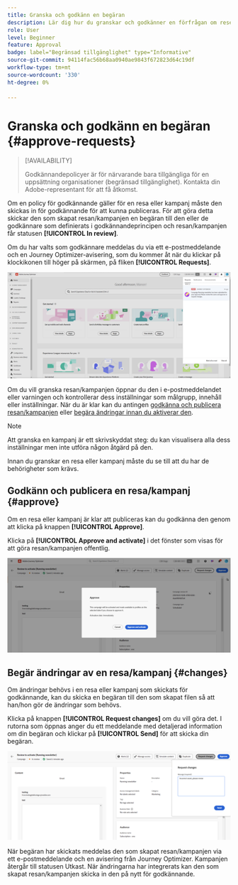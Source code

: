 ```yaml
---
title: Granska och godkänn en begäran
description: Lär dig hur du granskar och godkänner en förfrågan om rese- och kampanjpublicering.
role: User
level: Beginner
feature: Approval
badge: label="Begränsad tillgänglighet" type="Informative"
source-git-commit: 94114fac56b68aa0940ae9843f672823d64c19df
workflow-type: tm+mt
source-wordcount: '330'
ht-degree: 0%

---
```



# Granska och godkänn en begäran {#approve-requests}

>[!AVAILABILITY]
>
> Godkännandepolicyer är för närvarande bara tillgängliga för en uppsättning organisationer (begränsad tillgänglighet). Kontakta din Adobe-representant för att få åtkomst.

Om en policy för godkännande gäller för en resa eller kampanj måste den skickas in för godkännande för att kunna publiceras. För att göra detta skickar den som skapat resan/kampanjen en begäran till den eller de godkännare som definierats i godkännandeprincipen och resan/kampanjen får statusen **[!UICONTROL In review]**.

Om du har valts som godkännare meddelas du via ett e-postmeddelande och en Journey Optimizer-avisering, som du kommer åt när du klickar på klockikonen till höger på skärmen, på fliken **[!UICONTROL Requests]**.

![](assets/request-notification.png)

Om du vill granska resan/kampanjen öppnar du den i e-postmeddelandet eller varningen och kontrollerar dess inställningar som målgrupp, innehåll eller inställningar.
När du är klar kan du antingen [godkänna och publicera resan/kampanjen](#approve) eller [begära ändringar innan du aktiverar den](#changes).

>[!NOTE]
>
>Att granska en kampanj är ett skrivskyddat steg: du kan visualisera alla dess inställningar men inte utföra någon åtgärd på den.
>
>Innan du granskar en resa eller kampanj måste du se till att du har de behörigheter som krävs.

## Godkänn och publicera en resa/kampanj {#approve}

Om en resa eller kampanj är klar att publiceras kan du godkänna den genom att klicka på knappen **[!UICONTROL Approve]**.

Klicka på **[!UICONTROL Approve and activate]** i det fönster som visas för att göra resan/kampanjen offentlig.

![](assets/approve-request.png)

## Begär ändringar av en resa/kampanj {#changes}

Om ändringar behövs i en resa eller kampanj som skickats för godkännande, kan du skicka en begäran till den som skapat filen så att han/hon gör de ändringar som behövs.

Klicka på knappen **[!UICONTROL Request changes]** om du vill göra det. I rutorna som öppnas anger du ett meddelande med detaljerad information om din begäran och klickar på **[!UICONTROL Send]** för att skicka din begäran.

![](assets/request-changes.png)

När begäran har skickats meddelas den som skapat resan/kampanjen via ett e-postmeddelande och en avisering från Journey Optimizer. Kampanjen återgår till statusen Utkast. När ändringarna har integrerats kan den som skapat resan/kampanjen skicka in den på nytt för godkännande.
